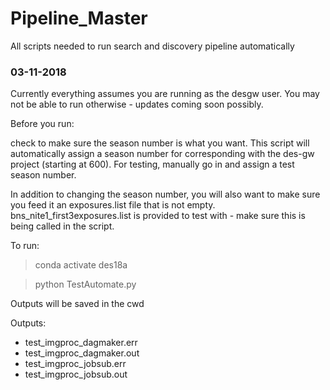 # Pipeline_Master
All scripts needed to run search and discovery pipeline automatically 

### 03-11-2018
Currently everything assumes you are running as the desgw user. You may not be able to run otherwise - updates coming soon possibly. 

Before you run:

check to make sure the season number is what you want. This script will automatically assign a season number for corresponding with the des-gw project (starting at 600). For testing, manually go in and assign a test season number. 

In addition to changing the season number, you will also want to make sure you feed it an exposures.list file that is not empty. bns_nite1_first3exposures.list is provided to test with - make sure this is being called in the script. 

To run:

> conda activate des18a

> python TestAutomate.py

Outputs will be saved in the cwd

Outputs:

- test_imgproc_dagmaker.err 
- test_imgproc_dagmaker.out 
- test_imgproc_jobsub.err 
- test_imgproc_jobsub.out 
